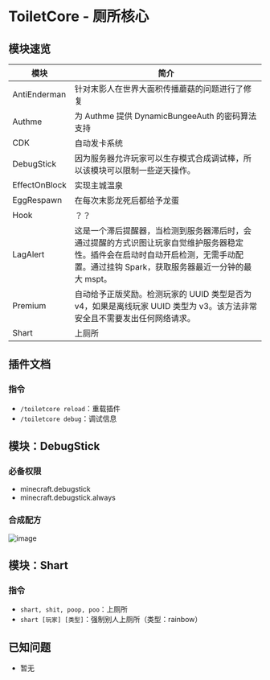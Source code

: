 # ToiletCore - 厕所核心

## 模块速览

| 模块            | 简介                                                                                               |
|---------------|--------------------------------------------------------------------------------------------------|
| AntiEnderman  | 针对末影人在世界大面积传播蘑菇的问题进行了修复                                                                          |
| Authme        | 为 Authme 提供 DynamicBungeeAuth 的密码算法支持                                                            |
| CDK           | 自动发卡系统                                                                                           |
| DebugStick    | 因为服务器允许玩家可以生存模式合成调试棒，所以该模块可以限制一些逆天操作。                                                            |
| EffectOnBlock | 实现主城温泉                                                                                           |
| EggRespawn    | 在每次末影龙死后都给予龙蛋                                                                                    |
| Hook          | ？？                                                                                               |
| LagAlert      | 这是一个滞后提醒器，当检测到服务器滞后时，会通过提醒的方式识图让玩家自觉维护服务器稳定性。插件会在启动时自动开启检测，无需手动配置。通过挂钩 Spark，获取服务器最近一分钟的最大 mspt。 |
| Premium       | 自动给予正版奖励。检测玩家的 UUID 类型是否为 v4，如果是离线玩家 UUID 类型为 v3。该方法非常安全且不需要发出任何网络请求。                            |
| Shart         | 上厕所                                                                                              |

## 插件文档

### 指令

- `/toiletcore reload`：重载插件
- `/toiletcore debug`：调试信息

## 模块：DebugStick

### 必备权限

- minecraft.debugstick
- minecraft.debugstick.always

### 合成配方

![image](https://user-images.githubusercontent.com/77124888/175134422-a4c1c9c8-3ab6-4693-9fec-0f3cfa30e17e.png)

## 模块：Shart

### 指令

- `shart, shit, poop, poo`：上厕所
- `shart [玩家] [类型]`：强制别人上厕所（类型：rainbow）

## 已知问题

- 暂无